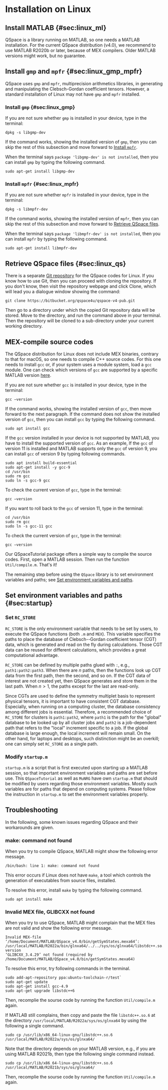 # Installation on Linux

## Install MATLAB {#sec:linux_ml}
QSpace is a library running on MATLAB, so one needs a MATLAB
installation. For the current QSpace distribution (v4.0),
we recommend to use MATLAB R2020b or later, because of MEX compilers.
Older MATLAB versions might work, but no guarantee.

## Install `gmp` and `mpfr` {#sec:linux_gmp_mpfr}

QSpace uses `gmp` and `mpfr`, multiprecision arithmetics libraries, in
generating and manipulating the Clebsch-Gordan coefficient tensors.
However, a standard installation of Linux may not have `gmp` and `mpfr`
installed.

### Install `gmp` {#sec:linux_gmp}

If you are not sure whether `gmp` is installed in your device, type in
the terminal:

```
dpkg -s libgmp-dev
```

If the command works, showing the installed version of `gmp`, then you
can skip the rest of this subsection and move forward to [Install `mpfr`](#sec:linux_mpfr).

When the terminal says `package 'libgmp-dev' is not installed`, then you
can install `gmp` by typing the following command.

```
sudo apt-get install libgmp-dev
```

### Install `mpfr` {#sec:linux_mpfr}

If you are not sure whether `mpfr` is installed in your device, type in
the terminal:


```
dpkg -s libmpfr-dev
```

If the command works, showing the installed version of `mpfr`, then you
can skip the rest of this subsection and move forward to [Retrieve QSpace files](#sec:linux_qs).

When the terminal says `package 'libmpfr-dev' is not installed`, then
you can install `mpfr` by typing the following command.

```
sudo apt-get install libmpfr-dev
```

## Retrieve QSpace files {#sec:linux_qs}

There is a separate [Git
repository](https://bitbucket.org/qspace4u/qspace-v4-pub) for the
QSpace codes for Linux. If you know how to use Git, then you can
proceed with cloning the repository. If you don't know, then visit the
repository webpage and click Clone, which will lead you a dialogue
window showing the command:


```
git clone https://bitbucket.org/qspace4u/qspace-v4-pub.git
```

Then go to a directory under which the copied Git repository data will
be stored. Move to the directory, and run the command above in your
terminal. Then the repository will be cloned to a sub-directory under
your current working directory.

## MEX-compile source codes

The QSpace distribution for Linux does not include MEX binaries,
contrary to that for macOS, so one needs to compile C++ source codes.
For this one needs to install `gcc` or, if your system uses a module
system, load a `gcc` module. One can check which versions of `gcc` are
supported by a specific MATLAB version
[here](https://www.mathworks.com/support/requirements/previous-releases.html).

If you are not sure whether `gcc` is installed in your device, type in
the terminal:

```
gcc –version
```

If the command works, showing the installed version of `gcc`, then move
forward to the next paragraph. If the command does not show the
installed version of `gcc`, then you can install `gcc` by typing the
following command.

```
sudo apt install gcc
```

If the `gcc` version installed in your device is not supported by
MATLAB, you have to install the supported version of `gcc`. As an
example, If the `gcc` of version 11 is installed and MATLAB supports
only the `gcc` of version 9, you can install `gcc` of version 9 by
typing following commands.

```
sudo apt install build-essential
sudo apt-get install -y gcc-9
cd /usr/bin
sudo rm gcc
sudo ln -s gcc-9 gcc
```

To check the current version of `gcc`, type in the terminal:

```
gcc –version
```

If you want to roll back to the `gcc` of version 11, type in the
terminal:

```
cd /usr/bin
sudo rm gcc
sudo ln -s gcc-11 gcc
```

To check the current version of `gcc`, type in the terminal:

```
gcc –version
```

Our QSpaceTutorial package offers a simple way to compile the source
codes. First, open a MATLAB session. Then run the function
`Util/compile.m`. That's it!

The remaining step before using the `QSpace` library is to set
environment variables and paths; see [Set environment variables and paths](#sec:startup).

## Set environment variables and paths {#sec:startup}

### Set `RC_STORE`

`RC_STORE` is the only environment variable that needs to be set by
users, to execute the QSpace functions (both `.m` and `MEX`). This
variable specifies the paths to place the database of Clebsch--Gordan
coefficient tensor (CGT) data, which is generated and read on the fly
during calculations. Those CGT data can be reused for different
calculations, which provides a great computational advantage.

`RC_STORE` can be defined by multiple paths glued with `:`, e.g.,
`path1:path2:path3`. When there are $n$ paths, then the functions look
up CGT data from the first path, then the second, and so on. If the CGT
data of interest are not created yet, then QSpace generates and store
them in the last path. When $n > 1$, the paths except for the last are
read-only.

Since CGTs are used to define the symmetry multiplet basis to represent
physical tensors, it is important to have consistent CGT database.
Especially, when running on a computing cluster, the database
consistency among different jobs is essential. Therefore, a recommended
choice of `RC_STORE` for clusters is `path1:path2`, where `path1`
is the path for the "global" database to be looked up by all cluster
jobs and `path2` is a job-dependent path that refers to the "local"
increment specific to a job. If the global database is large enough, the
local increment will remain small. On the other hand, for laptops and
desktops, such distinction might be an overkill; one can simply set
`RC_STORE` as a single path.

### Modify `startup.m`

`startup.m` is a script that is first executed upon starting up a MATLAB
session, so that important environment variables and paths are set
before use. This `QSpaceTutorial` as well as `MuNRG` have own
`startup.m` that should be modified by users regarding those environment
variables. Mostly such variables are for paths that depend on computing
systems. Please follow the instruction in `startup.m` to set the
environment variables properly.

## Troubleshooting

In the following, some known issues regarding QSpace and their
workarounds are given.

### make: command not found

When you try to compile QSpace, MATLAB might show the following error
message.

```
/bin/bash: line 1: make: command not found
```

This error occurs if Linux does not have `make`, a tool which controls
the generation of executables from source files, installed.

To resolve this error, install `make` by typing the following command.

```
sudo apt install make
```

### Invalid MEX file, GLIBCXX not found

When you try to use QSpace, MATLAB might complain that the MEX files
are not valid and show the following error message.

```
Invalid MEX-file
‘/home/Document/MATLAB/QSpace_v4.0/bin/getSymStates.mexa64’:
/usr/local/MATLAB/R2022a/bin/glnxa64/../../sys/os/glnxa64/libstdc++.so.6: version
‘GLIBCXX_3.4.29’ not found (required by
/home/Document/MATLAB/QSpace_v4.0/bin/getSymStates.mexa64)
```

To resolve this error, try following commands in the terminal.

```
sudo add-apt-repository ppa:ubuntu-toolchain-r/test`
sudo apt-get update
sudo apt-get install gcc-4.9
sudo apt-get upgrade libstdc++6
```

Then, recomplie the sourse code by running the function `Util/compile.m`
again.

If MATLAB still complains, then copy and paste the file `libstdc++.so.6`
at the directory `/usr/local/MATLAB/R2022a/sys/os/glnxa64` by using the following a
single command.

```
sudo cp /usr/lib/x86_64-linux-gnu/libstdc++.so.6 /usr/local/MATLAB/R2022a/sys/os/glnxa64/
```

Note that the directory depends on your MATLAB version, e.g., if you are
using MATLAB R2021b, then type the following single command instead.

```
sudo cp /usr/lib/x86_64-linux-gnu/libstdc++.so.6 /usr/local/MATLAB/R2021b/sys/os/glnxa64/
```

Then, recomplie the sourse code by running the function `Util/compile.m`
again.

&nbsp;
